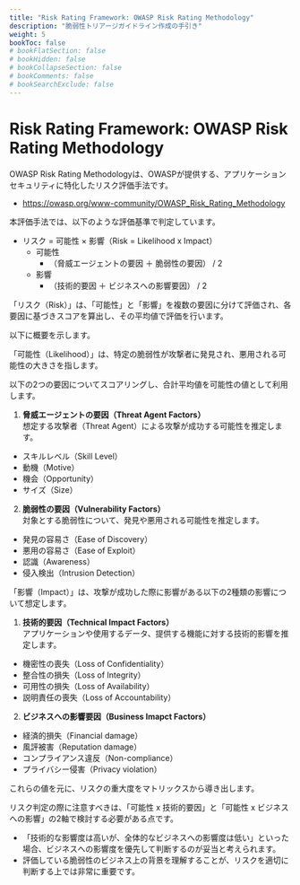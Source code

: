 ```yaml
---
title: "Risk Rating Framework: OWASP Risk Rating Methodology"
description: "脆弱性トリアージガイドライン作成の手引き"
weight: 5
bookToc: false
# bookFlatSection: false
# bookHidden: false
# bookCollapseSection: false
# bookComments: false
# bookSearchExclude: false
---
```


# Risk Rating Framework: OWASP Risk Rating Methodology
OWASP Risk Rating Methodologyは、OWASPが提供する、アプリケーションセキュリティに特化したリスク評価手法です。
- https://owasp.org/www-community/OWASP_Risk_Rating_Methodology

本評価手法では、以下のような評価基準で判定しています。

- リスク = 可能性 × 影響（Risk = Likelihood x Impact）
    - 可能性
        - （脅威エージェントの要因 ＋ 脆弱性の要因） / 2
    - 影響
        - （技術的要因 ＋ ビジネスへの影響要因） / 2

「リスク（Risk）」は、「可能性」と「影響」を複数の要因に分けて評価され、各要因に基づきスコアを算出し、その平均値で評価を行います。

以下に概要を示します。

「可能性（Likelihood）」は、特定の脆弱性が攻撃者に発見され、悪用される可能性の大きさを指します。

以下の2つの要因についてスコアリングし、合計平均値を可能性の値として利用します。

1. **脅威エージェントの要因（Threat Agent Factors）**  
想定する攻撃者（Threat Agent）による攻撃が成功する可能性を推定します。
- スキルレベル（Skill Level）
- 動機（Motive）
- 機会（Opportunity）
- サイズ（Size）

2. **脆弱性の要因（Vulnerability Factors）**  
対象とする脆弱性について、発見や悪用される可能性を推定します。
- 発見の容易さ（Ease of Discovery）
- 悪用の容易さ（Ease of Exploit）
- 認識（Awareness）
- 侵入検出（Intrusion Detection）

「影響（Impact）」は、攻撃が成功した際に影響がある以下の2種類の影響について想定します。
1. **技術的要因（Technical Impact Factors）**  
アプリケーションや使用するデータ、提供する機能に対する技術的影響を推定します。
- 機密性の喪失（Loss of Confidentiality）
- 整合性の損失（Loss of Integrity）
- 可用性の損失（Loss of Availability）
- 説明責任の喪失（Loss of Accountability）

2. **ビジネスへの影響要因（Business Imapct Factors）**  

- 経済的損失（Financial damage）
- 風評被害（Reputation damage）
- コンプライアンス違反（Non-compliance）
- プライバシー侵害（Privacy violation）

これらの値を元に、リスクの重大度をマトリックスから導き出します。

リスク判定の際に注意すべきは、「可能性 x 技術的要因」と「可能性 x ビジネスへの影響」の2軸で検討する必要がある点です。

- 「技術的な影響度は高いが、全体的なビジネスへの影響度は低い」といった場合、ビジネスへの影響度を優先して判断するのが妥当と考えられます。
- 評価している脆弱性のビジネス上の背景を理解することが、リスクを適切に判断する上では非常に重要です。